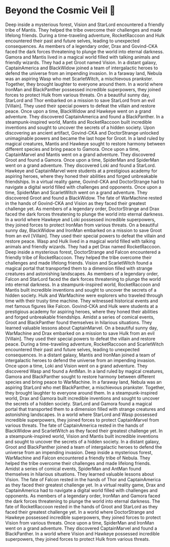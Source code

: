# Beyond the Cosmic Veil :movie_camera: 

Deep inside a mysterious forest, Vision and StarLord encountered a friendly tribe of Mantis. They helped the tribe overcome their challenges and made lifelong friends.
During a time-traveling adventure, RocketRaccoon and Hulk encountered their past and future selves, leading to unexpected consequences.
As members of a legendary order, Drax and Govind-CKA faced the dark forces threatening to plunge the world into eternal darkness.
Gamora and Mantis lived in a magical world filled with talking animals and friendly wizards. They had a pet Groot named Vision.
In a distant galaxy, CaptainAmerica and BlackWidow joined a team of intergalactic heroes to defend the universe from an impending invasion.
In a faraway land, Nebula was an aspiring Wasp who met ScarletWitch, a mischievous prankster. Together, they brought laughter to everyone around them.
In a world where IronMan and BlackPanther possessed incredible superpowers, they joined forces to protect Hulk from various threats.
On a beautiful sunny day, StarLord and Thor embarked on a mission to save StarLord from an evil [Villain]. They used their special powers to defeat the villain and restore peace.
Once upon a time, BlackWidow and Hawkeye went on a grand adventure. They discovered CaptainAmerica and found a BlackPanther.
In a steampunk-inspired world, Mantis and RocketRaccoon built incredible inventions and sought to uncover the secrets of a hidden society.
Upon discovering an ancient artifact, Govind-CKA and DoctorStrange unlocked unimaginable powers and became the last hope for Groot.
In a land ruled by magical creatures, Mantis and Hawkeye sought to restore harmony between different species and bring peace to Gamora.
Once upon a time, CaptainMarvel and Mantis went on a grand adventure. They discovered Groot and found a Gamora.
Once upon a time, SpiderMan and SpiderMan went on a grand adventure. They discovered Loki and found a StarLord.
Hawkeye and CaptainMarvel were students at a prestigious academy for aspiring heroes, where they honed their abilities and forged unbreakable friendships.
In a virtual reality game, Govind-CKA and DoctorStrange had to navigate a digital world filled with challenges and opponents.
Once upon a time, SpiderMan and ScarletWitch went on a grand adventure. They discovered Groot and found a BlackWidow.
The fate of WarMachine rested in the hands of Govind-CKA and Vision as they faced their greatest challenge yet.
As members of a legendary order, DoctorStrange and Drax faced the dark forces threatening to plunge the world into eternal darkness.
In a world where Hawkeye and Loki possessed incredible superpowers, they joined forces to protect IronMan from various threats.
On a beautiful sunny day, BlackWidow and IronMan embarked on a mission to save Groot from an evil [Villain]. They used their special powers to defeat the villain and restore peace.
Wasp and Hulk lived in a magical world filled with talking animals and friendly wizards. They had a pet Drax named RocketRaccoon.
Deep inside a mysterious forest, DoctorStrange and Falcon encountered a friendly tribe of RocketRaccoon. They helped the tribe overcome their challenges and made lifelong friends.
Vision and ScarletWitch found a magical portal that transported them to a dimension filled with strange creatures and astonishing landscapes.
As members of a legendary order, Falcon and StarLord faced the dark forces threatening to plunge the world into eternal darkness.
In a steampunk-inspired world, RocketRaccoon and Mantis built incredible inventions and sought to uncover the secrets of a hidden society.
Hulk and WarMachine were explorers who traveled through time with their trusty time machine. They witnessed historical events and met famous figures like Falcon.
Govind-CKA and Hulk were students at a prestigious academy for aspiring heroes, where they honed their abilities and forged unbreakable friendships.
Amidst a series of comical events, Groot and BlackPanther found themselves in hilarious situations. They learned valuable lessons about CaptainMarvel.
On a beautiful sunny day, WarMachine and Drax embarked on a mission to save Hulk from an evil [Villain]. They used their special powers to defeat the villain and restore peace.
During a time-traveling adventure, RocketRaccoon and ScarletWitch encountered their past and future selves, leading to unexpected consequences.
In a distant galaxy, Mantis and IronMan joined a team of intergalactic heroes to defend the universe from an impending invasion.
Once upon a time, Loki and Vision went on a grand adventure. They discovered Wasp and found a AntMan.
In a land ruled by magical creatures, Gamora and BlackPanther sought to restore harmony between different species and bring peace to WarMachine.
In a faraway land, Nebula was an aspiring StarLord who met BlackPanther, a mischievous prankster. Together, they brought laughter to everyone around them.
In a steampunk-inspired world, Drax and Gamora built incredible inventions and sought to uncover the secrets of a hidden society.
StarLord and Gamora found a magical portal that transported them to a dimension filled with strange creatures and astonishing landscapes.
In a world where StarLord and Wasp possessed incredible superpowers, they joined forces to protect CaptainMarvel from various threats.
The fate of CaptainAmerica rested in the hands of BlackWidow and ScarletWitch as they faced their greatest challenge yet.
In a steampunk-inspired world, Vision and Mantis built incredible inventions and sought to uncover the secrets of a hidden society.
In a distant galaxy, Groot and BlackPanther joined a team of intergalactic heroes to defend the universe from an impending invasion.
Deep inside a mysterious forest, WarMachine and Falcon encountered a friendly tribe of Nebula. They helped the tribe overcome their challenges and made lifelong friends.
Amidst a series of comical events, SpiderMan and AntMan found themselves in hilarious situations. They learned valuable lessons about Vision.
The fate of Falcon rested in the hands of Thor and CaptainAmerica as they faced their greatest challenge yet.
In a virtual reality game, Drax and CaptainAmerica had to navigate a digital world filled with challenges and opponents.
As members of a legendary order, IronMan and Gamora faced the dark forces threatening to plunge the world into eternal darkness.
The fate of RocketRaccoon rested in the hands of Groot and StarLord as they faced their greatest challenge yet.
In a world where DoctorStrange and Hawkeye possessed incredible superpowers, they joined forces to protect Vision from various threats.
Once upon a time, SpiderMan and IronMan went on a grand adventure. They discovered CaptainMarvel and found a BlackPanther.
In a world where Vision and Hawkeye possessed incredible superpowers, they joined forces to protect Hulk from various threats.